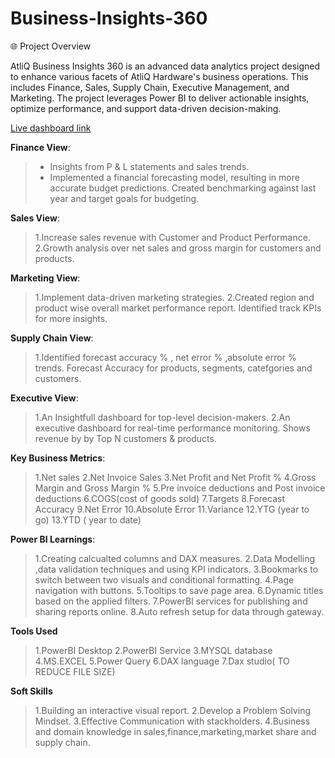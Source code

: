 # Business-Insights-360

🌐 Project Overview


AtliQ Business Insights 360 is an advanced data analytics project designed to enhance various facets of AtliQ Hardware's business operations. This includes Finance, Sales, Supply Chain, Executive Management, and Marketing. The project leverages Power BI to deliver actionable insights, optimize performance, and support data-driven decision-making.


[Live dashboard link](https://lnkd.in/g8SX7_8u)


**Finance View**:

> - Insights from P & L statements and sales trends.
> - Implemented a financial forecasting model, resulting in more accurate budget predictions. Created benchmarking against last year and target goals for budgeting.


**Sales View**: 

> 1.Increase sales revenue with Customer and Product Performance.
> 2.Growth analysis over net sales and gross margin for customers and products.

**Marketing View**: 

> 1.Implement data-driven marketing strategies.
> 2.Created region and product wise overall market performance report. Identified track KPIs for more insights.


**Supply Chain View**:

> 1.Identified forecast accuracy % , net error % ,absolute error % trends. Forecast Accuracy for products, segments, catefgories and customers.


**Executive View**:

> 1.An Insightfull dashboard for top-level decision-makers.
> 2.An executive dashboard for real-time performance monitoring. Shows revenue by by Top N customers & products.


**Key Business Metrics**:

> 1.Net sales
> 2.Net Invoice Sales
> 3.Net Profit and Net Profit %
> 4.Gross Margin and Gross Margin %
> 5.Pre invoice deductions and Post invoice deductions
> 6.COGS(cost of goods sold)
> 7.Targets
> 8.Forecast Accuracy
> 9.Net Error
> 10.Absolute Error
> 11.Variance
> 12.YTG (year to go)
> 13.YTD ( year to date)

**Power BI Learnings**:

> 1.Creating calcualted columns and DAX measures.
> 2.Data Modelling ,data validation techniques and using KPI indicators.
> 3.Bookmarks to switch between two visuals and conditional formatting.
> 4.Page navigation with buttons.
> 5.Tooltips to save page area.
> 6.Dynamic titles based on the applied filters.
> 7.PowerBI services for publishing and sharing reports online.
> 8.Auto refresh setup for data through gateway.

**Tools Used**

> 1.PowerBI Desktop
> 2.PowerBI Service
> 3.MYSQL database
> 4.MS.EXCEL
> 5.Power Query
> 6.DAX language
> 7.Dax studio( TO REDUCE FILE SIZE)


**Soft Skills**

> 1.Building an interactive visual report.
> 2.Develop a Problem Solving Mindset.
> 3.Effective Communication with stackholders.
> 4.Business and domain knowledge in sales,finance,marketing,market share and supply chain.
